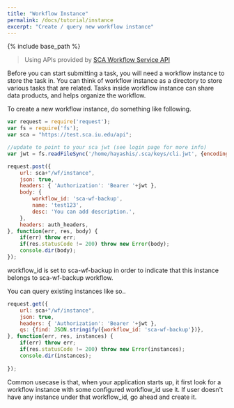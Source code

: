 ```yaml
---
title: "Workflow Instance"
permalink: /docs/tutorial/instance
excerpt: "Create / query new workflow instance"
---
```


{% include base_path %}

> Using APIs provided by [SCA Workflow Service API](https://test.sca.iu.edu/wf/apidoc)

Before you can start submitting a task, you will need a workflow instance to store the task in. You can think of workflow instance as a 
directory to store various tasks that are related. Tasks inside workflow instance can share data products, and helps organize the workflow.

To create a new workflow instance, do something like following.

```javascript
var request = require('request');
var fs = require('fs');
var sca = "https://test.sca.iu.edu/api";

//update to point to your sca jwt (see login page for more info)
var jwt = fs.readFileSync('/home/hayashis/.sca/keys/cli.jwt', {encoding: 'ascii'}).trim();

request.post({
    url: sca+"/wf/instance",
    json: true,
    headers: { 'Authorization': 'Bearer '+jwt },
    body: {
        workflow_id: 'sca-wf-backup',
        name: 'test123',
        desc: 'You can add description.',
    }, 
    headers: auth_headers,
}, function(err, res, body) {
    if(err) throw err;
    if(res.statusCode != 200) throw new Error(body);
    console.dir(body);
});

```

workflow_id is set to sca-wf-backup in order to indicate that this instance belongs to sca-wf-backup workflow.

You can query existing instances like so..

```javascript
request.get({
    url: sca+"/wf/instance",
    json: true,
    headers: { 'Authorization': 'Bearer '+jwt },
    qs: {find: JSON.stringify({workflow_id: 'sca-wf-backup'})},
}, function(err, res, instances) {
    if(err) throw err;
    if(res.statusCode != 200) throw new Error(instances);
    console.dir(instances);
    
});
```

Common usecase is that, when your application starts up, it first look for a workflow instance with some configured
workflow_id use it. If user doesn't have any instance under that workflow_id, go ahead and create it. 

